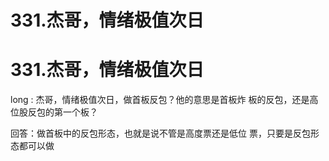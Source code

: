 # 331.杰哥，情绪极值次日

# 331.杰哥，情绪极值次日

long : 杰哥，情绪极值次日，做首板反包？他的意思是首板炸 板的反包，还是高位股反包的第一个板？

回答：做首板中的反包形态，也就是说不管是高度票还是低位 票，只要是反包形态都可以做